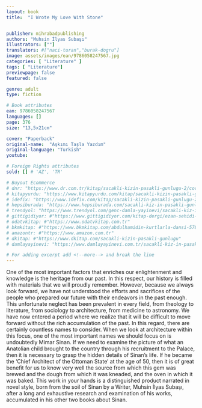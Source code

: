 ```yaml
---
layout: book
title:  "I Wrote My Love With Stone"


publisher: mihrabadpublishing
authors: "Muhsin İlyas Subaşı"
illustrators: [""]
translators: #["naci-turan","burak-dogru"]
image: assets/images/ean/9786058247567.jpg
categories: [ "Literature" ]
tags: [ "Literature"]
previewpage: false
featured: false

genre: adult
type: fiction

# Book attributes
ean: 9786058247567
languages: []
page: 376
size: "13,5x21cm"

cover: "Paperback"
original-name:  "Aşkımı Taşla Yazdım"
original-language: "Turkish"
youtube:

# Foreign Rights attributes
sold: [] # 'AZ', 'TR'

# Buyout Ecommerce
# dnr: "https://www.dr.com.tr/kitap/sacakli-kizin-pasakli-gunlugu-2/cocuk-ve-genclik/genclik-10-yas/roman-oyku/urunno=0001893059001"
# kitapyurdu: "https://www.kitapyurdu.com/kitap/sacakli-kizin-pasakli-gunlugu-2-/560122.html&filter_name=Sa%C3%A7akl%C4%B1+K%C4%B1z%27%C4%B1n+Pasakl%C4%B1+G%C3%BCnl%C3%BC%C4%9F%C3%BC+2"
# idefix: "https://www.idefix.com/kitap/sacakli-kizin-pasakli-gunlugu-2/cocuk-ve-genclik/genclik-10-yas/roman-oyku/urunno=0001893059001"
# hepsiburada: "https://www.hepsiburada.com/sacakli-kiz-in-pasakli-gunlugu-2-damla-yayinevi-p-HBV000012ER86"
# trendyol: "https://www.trendyol.com/genc-damla-yayinevi/sacakli-kiz-in-pasakli-gunlugu-2-p-54825777"
# gittigidiyor: #"https://www.gittigidiyor.com/kitap-dergi/ezan-sehidi-adnan-menderes_pdp_732728793"
# odatvkitap: #"https://www.odatvkitap.com.tr"
# bkmkitap: #"https://www.bkmkitap.com/abdulhamidin-kurtlarla-dansi-578226"
# amazontr: #"https://www.amazon.com.tr"
# dkitap: #"https://www.dkitap.com/sacakli-kizin-pasakli-gunlugu"
# damlayayinevi: "https://www.damlayayinevi.com.tr/sacakli-kiz-in-pasakli-gunlugu-2-bu-iste-bi-terslik-var"

# For adding excerpt add <!--more--> and break the line
---
```

One of the most important factors that enriches
our enlightenment and knowledge is the heritage
from our past. In this respect, our history is filled
with materials that we will proudly remember. However, because we always look forward, we have
not understood the efforts and sacrifices of the
people who prepared our future with their endeavors in the past enough. This unfortunate neglect
has been prevalent in every field, from theology to
literature, from sociology to architecture, from medicine to astronomy. We have now entered a period
where we realize that it will be difficult to move forward without the rich accumulation of the past. In
this regard, there are certainly countless names to
consider. When we look at architecture within this
focus, one of the most important names we should
focus on is undoubtedly Mimar Sinan. If we need
to examine the picture of what an Anatolian child
brought to the country through his recruitment to
the Palace, then it is necessary to grasp the hidden
details of Sinan’s life. If he became the ‘Chief Architect of the Ottoman State’ at the age of 50, then
it is of great benefit for us to know very well the
source from which this gem was brewed and the
dough from which it was kneaded, and the oven in
which it was baked. This work in your hands is a
distinguished product narrated in novel style, born
from the soil of Sinan by a Writer, Muhsin İlyas
Subaşı, after a long and exhaustive research and
examination of his works, accumulated in his other
two books about Sinan.
<!--more--> 

